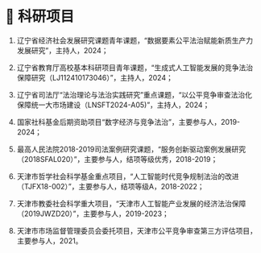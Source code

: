 # 📅 科研项目

  1. 辽宁省经济社会发展研究课题青年课题，“数据要素公平法治赋能新质生产力发展研究”，主持人，2024；
  
  2. 辽宁省教育厅高校基本科研项目青年课题，“生成式人工智能发展的竞争法治保障研究（LJ112410173046）”，主持人，2024；
  
  3. 辽宁省司法厅“法治理论与法治实践研究”重点课题，“以公平竞争审查法治化保障统一大市场建设（LNSFT2024-A05)”，主持人，2024；
  
  4. 国家社科基金后期资助项目“数字经济与竞争法治”，主要参与人，2019-2024；
  
  5. 最高人民法院2018-2019司法案例研究课题，“服务创新驱动案例发展研究（2018SFAL020）”，主要参与人，结项等级优秀，2018-2019；
  
  6. 天津市哲学社会科学基金重点项目，“人工智能时代竞争规制法治的改进（TJFX18-002）”，主要参与人，结项等级A，2018-2022；
  
  7. 天津市教委社会科学重大项目，“天津市人工智能产业发展的经济法治保障（2019JWZD20）”，主要参与人，2019-2023；
  
  8. 天津市市场监督管理委员会委托项目，天津市公平竞争审查第三方评估项目，主要参与人，2021。

